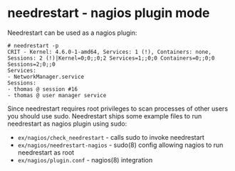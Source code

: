 needrestart - nagios plugin mode
================================

Needrestart can be used as a nagios plugin:

```console
# needrestart -p
CRIT - Kernel: 4.6.0-1-amd64, Services: 1 (!), Containers: none, Sessions: 2 (!)|Kernel=0;0;;0;2 Services=1;;0;0 Containers=0;;0;0 Sessions=2;0;;0
Services:
- NetworkManager.service
Sessions:
- thomas @ session #16
- thomas @ user manager service
```

Since needrestart requires root privileges to scan processes of other
users you should use sudo. Needrestart ships some example files to run
needrestart as nagios plugin using sudo:

- `ex/nagios/check_needrestart` - calls sudo to invoke needrestart
- `ex/nagios/needrestart-nagios` - sudo(8) config allowing nagios to run needrestart as root
- `ex/nagios/plugin.conf` - nagios(8) integration
